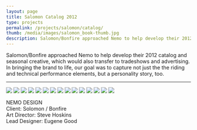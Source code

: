 ```yaml
---
layout: page
title: Salomon Catalog 2012
type: projects
permalink: /projects/salomon/catalog/
thumb: /media/images/salomon_book-thumb.jpg
description: Salomon/Bonfire approached Nemo to help develop their 2012 catalog and seasonal creative, which would also transfer to tradeshows and advertising. In bringing the brand to life, our goal was to capture not just the the riding and technical performance elements, but a personality story, too.
---
```


Salomon/Bonfire approached Nemo to help develop their 2012 catalog and seasonal creative, which would also transfer to tradeshows and advertising. In bringing the brand to life, our goal was to capture not just the the riding and technical performance elements, but a personality story, too.

---

![](/media/images/salomon_book_1.jpg) 
![](/media/images/salomon_book_2.jpg)
![](/media/images/salomon_book_3.jpg)
![](/media/images/salomon_book_4.jpg)
![](/media/images/salomon_book_5.jpg)
![](/media/images/salomon_book_6.jpg)
![](/media/images/salomon_book_7.jpg)
![](/media/images/salomon_book_8.jpg)
![](/media/images/salomon_book_9.jpg)
![](/media/images/salomon_book_10.jpg)
![](/media/images/salomon_book_11.jpg)
![](/media/images/salomon_book_12.jpg)
![](/media/images/salomon_book_13.jpg)
![](/media/images/salomon_book_14.jpg)
![](/media/images/salomon_book_15.jpg)




NEMO DESIGN<br/>
Client: Solomon / Bonfire<br/>
Art Director: Steve Hoskins<br/>
Lead Designer: Eugene Good